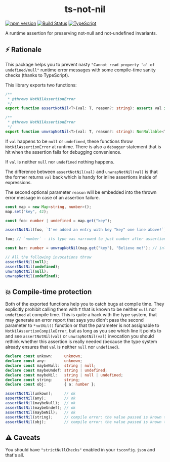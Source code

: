 <h1 align="center">ts-not-nil</h1>

[![npm version](https://badge.fury.io/js/ts-not-nil.svg)](https://badge.fury.io/js/ts-not-nil)
[![Build Status](https://travis-ci.com/Veetaha/ts-not-nil.svg?branch=master)](https://travis-ci.com/Veetaha/ts-not-nil)
[![TypeScript](https://img.shields.io/badge/%3C%2F%3E-TypeScript-%230074c1.svg)](https://www.typescriptlang.org/)

A runtime assertion for preserving not-null and not-undefined invariants.

## :zap: Rationale

This package helps you to prevent nasty
`"Cannot read property 'a' of undefined/null"`
runtime error messages with some compile-time sanity checks (thanks to TypeScript).

This library exports two functions:
```ts
/** 
 * @throws NotNilAssertionError
 */
export function assertNotNil<T>(val: T, reason?: string): asserts val is NonNullable<T>;

/**
 * @throws NotNilAssertionError
 */
export function unwrapNotNil<T>(val: T, reason?: string): NonNullable<T>;
```

If `val` happens to be `null` or `undefined`, these functions throw `NotNilAssertionError` at runtime.
There is also a `debugger` statement that is hit when the assertion fails for debugging convenience.

If `val` is neither `null` nor `undefined` nothing happens.

The difference between `assertNotNil(val)` and `unwrapNotNil(val)` is that the former returns `val` back which is handy for inline assertions inside of expressions.

The second optional parameter `reason` will be embedded into the thrown error message in case of an assertion failure.
```ts
const map = new Map<string, number>();
map.set("key", 42);

const foo: number | undefined = map.get("key");

assertNotNil(foo, `I've added an entry with key "key" one line above!`);

foo; // `number` - its type was narrowed to just number after assertion

const bar: number = unwrapNotNil(map.get("key"), "Believe me!"); // inline assertion

// All the following invocations throw
assertNotNil(null);
assertNotNil(undefined);
unwrapNotNil(null);
unwrapNotNil(undefined);
```

## :boom: Compile-time protection

Both of the exported functions help you to catch bugs at compile time.
They explicitly prohibit calling them with `T` that is known to be neither `null` nor `undefined` at compile time.
This is quite a hack with the type system, that may generate an error report that says
you didn't pass the second parameter to `*notNil()` function or that the parameter
is not assignable to `NotNilAssertionCompileError`, but as long as you see which line it points to
and see `assertNotNil(val)` or `unwrapNotNil(val)` invocation you should
rethink whether this assertion is really needed (because the type system
already ensures that `val` is neither `null` nor `undefined`).

```ts
declare const unkown:     unknown;
declare const any:        unknown;
declare const maybeNull:  string | null;
declare const maybeUndef: string | undefined;
declare const maybeNil:   string | null | undefined;
declare const string:     string;
declare const obj:        { a: number };

assertNotNil(unkown);     // ok
assertNotNil(any);        // ok
assertNotNil(maybeNull);  // ok
assertNotNil(maybeUndef); // ok
assertNotNil(maybeNil);   // ok
assertNotNil(string);     // compile error: the value passed is known to never be nil
assertNotNil(obj);        // compile error: the value passed is known to never be nil
```

## :warning: Caveats

You should have `"strictNullChecks"` enabled in your `tsconfig.json` and that's all.
